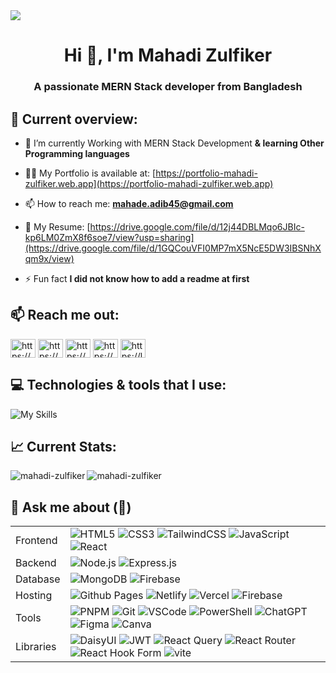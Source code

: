 <img src="https://i.ibb.co/Jm8bb1v/Black-Modern-Personal-Linked-In-Banner.png" />

<br />

<h1 align="center">Hi 👋, I'm Mahadi Zulfiker</h1>
<h3 align="center">A passionate MERN Stack developer from Bangladesh</h3>

 ## :eyes: Current overview:

- 🌱 I’m currently Working with MERN Stack Development **& learning Other Programming languages**

- 👨‍💻 My Portfolio is available at: [https://portfolio-mahadi-zulfiker.web.app](https://portfolio-mahadi-zulfiker.web.app)

- 📫 How to reach me: **mahade.adib45@gmail.com**

- 📄 My Resume: [https://drive.google.com/file/d/12j44DBLMqo6JBIc-kp6LM0ZmX8f6soe7/view?usp=sharing](https://drive.google.com/file/d/1GQCouVFI0MP7mX5NcE5DW3IBSNhXqm9x/view)

- ⚡ Fun fact **I did not know how to add a readme at first**


## :mailbox: Reach me out:

<p align="left">
<a href="https://app.daily.dev/mahadi4545" target="blank"><img align="center" src="https://raw.githubusercontent.com/rahuldkjain/github-profile-readme-generator/master/src/images/icons/Social/devto.svg" alt="https://app.daily.dev/mahadi4545" height="30" width="40" /></a>
<a href="https://linkedin.com/in/https://www.linkedin.com/in/mahadi-zulfiker" target="blank"><img align="center" src="https://raw.githubusercontent.com/rahuldkjain/github-profile-readme-generator/master/src/images/icons/Social/linked-in-alt.svg" alt="https://www.linkedin.com/in/mahadi-zulfiker" height="30" width="40" /></a>
<a href="https://stackoverflow.com/users/https://stackoverflow.com/users/22822200/mahade-adib" target="blank"><img align="center" src="https://raw.githubusercontent.com/rahuldkjain/github-profile-readme-generator/master/src/images/icons/Social/stack-overflow.svg" alt="https://stackoverflow.com/users/22822200/mahade-adib" height="30" width="40" /></a>
<a href="https://fb.com/https://www.facebook.com/mahade.adib.5" target="blank"><img align="center" src="https://raw.githubusercontent.com/rahuldkjain/github-profile-readme-generator/master/src/images/icons/Social/facebook.svg" alt="https://www.facebook.com/mahade.adib.5" height="30" width="40" /></a>
<a href="https://www.leetcode.com/https://leetcode.com/u/mahadi_adib" target="blank"><img align="center" src="https://raw.githubusercontent.com/rahuldkjain/github-profile-readme-generator/master/src/images/icons/Social/leet-code.svg" alt="https://leetcode.com/u/mahadi_adib" height="30" width="40" /></a>
</p>

## :computer: Technologies & tools that I use:

![My Skills](https://skillicons.dev/icons?i=js,html,css,tailwind,react,express,nodejs,mongodb,vercel,firebase,git,github,vscode)

## :chart_with_upwards_trend: Current Stats:

<p><img align="left" src="https://github-readme-stats.vercel.app/api/top-langs?username=mahadi-zulfiker&show_icons=true&locale=en&layout=compact" alt="mahadi-zulfiker" /></p>

<p><img align="center" src="https://github-readme-streak-stats.herokuapp.com/?user=mahadi-zulfiker&" alt="mahadi-zulfiker" /></p>


## 💬 Ask me about (💪)

<table border="0">
<tr>
<td>Frontend</td> <td><img src="https://img.shields.io/badge/html-%23E34F26.svg?style=for-the-badge&logo=html5&logoColor=white" alt="HTML5">
<img src="https://img.shields.io/badge/css-%231572B6.svg?style=for-the-badge&logo=css3&logoColor=white" alt="CSS3">
<img src="https://img.shields.io/badge/tailwindcss-%2338B2AC.svg?style=for-the-badge&logo=tailwind-css&logoColor=white" alt="TailwindCSS">
<img src="https://img.shields.io/badge/javascript-%23323330.svg?style=for-the-badge&logo=javascript&logoColor=%23F7DF1E" alt="JavaScript">
<img src="https://img.shields.io/badge/react-%2320232a.svg?style=for-the-badge&logo=react&logoColor=%2361DAFB" alt="React">
</tr>
<tr>
<td>Backend</td>
<td><img src="https://img.shields.io/badge/node.js-6DA55F?logo=node.js&logoColor=white&style=for-the-badge" alt="Node.js">
<img src="https://img.shields.io/badge/express.js-%23404d59.svg?style=for-the-badge&logo=express&logoColor=%2361DAFB" alt="Express.js"></td>
</tr>
<tr>
<td>Database</td>
<td>
 <img src="https://img.shields.io/badge/MongoDB-%234ea94b.svg?style=for-the-badge&logo=mongodb&logoColor=white" alt="MongoDB">
 <img src="https://img.shields.io/badge/Firebase-039BE5?style=for-the-badge&logo=Firebase&logoColor=white" alt="Firebase">
</td>
</tr>
<tr>
<td>Hosting</td>
<td><img src="https://img.shields.io/badge/github%20pages-121013?logo=github&logoColor=white&style=for-the-badge" alt="Github Pages">
<img src="https://img.shields.io/badge/netlify-%23000000.svg?style=for-the-badge&logo=netlify&logoColor=#00C7B7" alt="Netlify">
<img src="https://img.shields.io/badge/vercel-%23000000.svg?style=for-the-badge&logo=vercel&logoColor=white" alt="Vercel">
<img src="https://img.shields.io/badge/Firebase-039BE5?style=for-the-badge&logo=Firebase&logoColor=white" alt="Firebase"></td>
</tr>
<tr>
<td>Tools</td>
<td>
 <img src="https://img.shields.io/badge/pnpm-%234a4a4a.svg?style=for-the-badge&logo=pnpm&logoColor=f69220" alt="PNPM">
 <img src="https://img.shields.io/badge/git-%23F05033.svg?style=for-the-badge&logo=git&logoColor=white" alt="Git">
 <img src="https://img.shields.io/badge/VSCode-0078d7.svg?style=for-the-badge&logo=visual-studio-code&logoColor=white" alt="VSCode"> 
 <img src="https://img.shields.io/badge/PowerShell-%235391FE.svg?style=for-the-badge&logo=powershell&logoColor=white" alt="PowerShell"> 
 <img src="https://img.shields.io/badge/chatGPT-74aa9c?style=for-the-badge&logo=openai&logoColor=white" alt="ChatGPT">
 <img src="https://img.shields.io/badge/figma-%23F24E1E.svg?style=for-the-badge&logo=figma&logoColor=white" alt="Figma"> 
 <img src="https://img.shields.io/badge/Canva-%2300C4CC.svg?style=for-the-badge&logo=Canva&logoColor=white" alt="Canva"> 
</td>
</tr>
<tr>
  <td>Libraries</td>
  <td>
    <img src="https://img.shields.io/badge/daisyui-5A0EF8?style=for-the-badge&logo=daisyui&logoColor=white" alt="DaisyUI">
    <img src="https://img.shields.io/badge/JWT-black?style=for-the-badge&logo=JSON%20web%20tokens" alt="JWT">
    <img src="https://img.shields.io/badge/-React%20Query-FF4154?style=for-the-badge&logo=react%20query&logoColor=white" alt="React Query">
    <img src="https://img.shields.io/badge/React_Router-CA4245?style=for-the-badge&logo=react-router&logoColor=white" alt="React Router">
    <img src="https://img.shields.io/badge/React%20Hook%20Form-%23EC5990.svg?style=for-the-badge&logo=reacthookform&logoColor=white" alt="React Hook Form">
    <img src="https://img.shields.io/badge/vite-%23646CFF.svg?style=for-the-badge&logo=vite&logoColor=white" alt="vite">    
  </td>
</tr>
</table>

